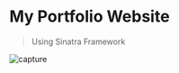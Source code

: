 # My Portfolio Website

> Using Sinatra Framework

![capture](https://user-images.githubusercontent.com/37921922/50459502-a9ea4800-0939-11e9-8252-0789f6ab74b3.PNG)

